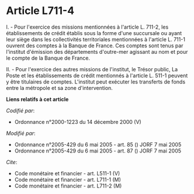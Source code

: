 # Article L711-4

I. - Pour l'exercice des missions mentionnées à l'article L. 711-2, les établissements de crédit établis sous la forme d'une
succursale ou ayant leur siège dans les collectivités territoriales mentionnées à l'article L. 711-1 ouvrent des comptes à la
Banque de France. Ces comptes sont tenus par l'institut d'émission des départements d'outre-mer agissant au nom et pour le
compte de la Banque de France.

II. - Pour l'exercice des autres missions de l'institut, le Trésor public, La Poste et les établissements de crédit
mentionnés à l'article L. 511-1 peuvent y être titulaires de comptes. L'institut peut exécuter les transferts de fonds entre
la métropole et sa zone d'intervention.

**Liens relatifs à cet article**

_Codifié par_:

  - Ordonnance n°2000-1223 du 14 décembre 2000 (V)

_Modifié par_:

  - Ordonnance n°2005-429 du 6 mai 2005 - art. 85 () JORF 7 mai 2005
  - Ordonnance n°2005-429 du 6 mai 2005 - art. 87 () JORF 7 mai 2005

_Cite_:

  - Code monétaire et financier - art. L511-1 (V)
  - Code monétaire et financier - art. L711-1 (M)
  - Code monétaire et financier - art. L711-2 (M)
